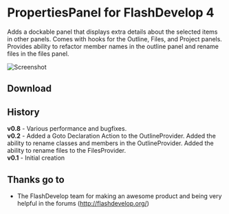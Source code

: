 # PropertiesPanel for FlashDevelop 4

Adds a dockable panel that displays extra details about the selected items in other panels. Comes with hooks for the Outline, Files, and Project panels. Provides ability to refactor member names in the outline panel and rename files in the files panel.

![Screenshot](http://dl.dropbox.com/u/3917850/images/propertiespanel.png)

## Download


## History 
**v0.8** - Various performance and bugfixes.  
**v0.2** - Added a Goto Declaration Action to the OutlineProvider. Added the ability to rename classes and members in the OutlineProvider. Added the ability to rename files to the FilesProvider.  
**v0.1** - Initial creation  

## Thanks go to

- The FlashDevelop team for making an awesome product and being very helpful in the forums (http://flashdevelop.org/)